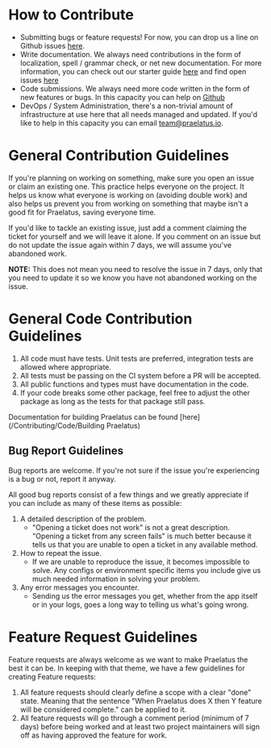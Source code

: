 # How to Contribute

- Submitting bugs or feature requests! For now, you can drop us a line
  on Github issues
  [here](https://github.com/praelatus/praelatus/issues).
- Write documentation. We always need contributions in the form of
  localization, spell / grammar check, or net new documentation. For
  more information, you can check out our starter
  guide [here](/Contributing/Documentation) and find open
  issues [here](https://github.com/praelatus/docs)
- Code submissions. We always need more code written in the form of
  new features or bugs. In this capacity you can help on
  [Github](https://github.com/praelatus)
- DevOps / System Administration, there's a non-trivial amount of
  infrastructure at use here that all needs managed and updated. If
  you'd like to help in this capacity you can
  email [team@praelatus.io](mailto:team@praelatus.io).

# General Contribution Guidelines

If you're planning on working on something, make sure you open an
issue or claim an existing one. This practice helps everyone on the
project. It helps us know what everyone is working on (avoiding double
work) and also helps us prevent you from working on something that
maybe isn't a good fit for Praelatus, saving everyone time.

If you'd like to tackle an existing issue, just add a comment claiming
the ticket for yourself and we will leave it alone. If you comment on
an issue but do not update the issue again within 7 days, we will
assume you've abandoned work.

**NOTE:** This does not mean you need to resolve the issue in 7 days,
only that you need to update it so we know you have not abandoned
working on the issue.

# General Code Contribution Guidelines


1. All code must have tests. Unit tests are preferred, integration
   tests are allowed where appropriate.
2. All tests must be passing on the CI system before a PR will be
   accepted.
3. All public functions and types must have documentation in the code.
4. If your code breaks some other package, feel free to adjust the
   other package as long as the tests for that package still pass.

Documentation for building Praelatus can be
found [here](/Contributing/Code/Building Praelatus)

## Bug Report Guidelines

Bug reports are welcome. If you're not sure if the issue you're
experiencing is a bug or not, report it anyway.

All good bug reports consist of a few things and we greatly appreciate
if you can include as many of these items as possible:

1. A detailed description of the problem.
	- "Opening a ticket does not work" is not a great
	  description. "Opening a ticket from any screen fails" is much
	  better because it tells us that you are unable to open a ticket
	  in any available method.
2. How to repeat the issue.
	- If we are unable to reproduce the issue, it becomes impossible
	  to solve. Any configs or environment specific items you include
	  give us much needed information in solving your problem.
3. Any error messages you encounter.
	- Sending us the error messages you get, whether from the app
	  itself or in your logs, goes a long way to telling us what's
	  going wrong.

# Feature Request Guidelines

Feature requests are always welcome as we want to make Praelatus the
best it can be. In keeping with that theme, we have a few guidelines
for creating Feature requests:

1. All feature requests should clearly define a scope with a clear
   "done" state. Meaning that the sentence "When Praelatus does X then
   Y feature will be considered complete." can be applied to it.
2. All feature requests will go through a comment period (minimum of 7
   days) before being worked and at least two project maintainers will
   sign off as having approved the feature for work.
